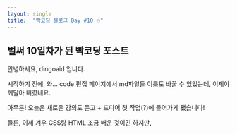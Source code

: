 ```yaml
---
layout: single
title:  "빡코딩 블로그 Day #10 🔥"
---
```


## 벌써 10일차가 된 빡코딩 포스트

안녕하세요, dingoaid 입니다.

시작하기 전에, 와... code 편집 페이지에서 md파일들 이름도 바꿀 수 있었는데, 이제야 께달아 버렸네요.

아무튼! 오늘은 새로운 강의도 듣고 + 드디어 첫 작업(?)에 들어가게 됐습니다!

물론, 이제 겨우 CSS랑 HTML 조금 배운 것이긴 하지만, 

